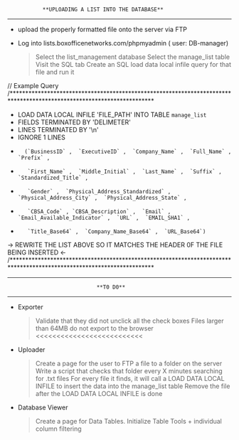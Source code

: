 
			   **UPLOADING A LIST INTO THE DATABASE**
__________________________________________________________________________


- upload the properly formatted file onto the server via FTP

- Log into lists.boxofficenetworks.com/phpmyadmin  ( user: DB-manager)
	> Select the list_management database
	> Select the manage_list table
	> Visit the SQL tab
	> Create an SQL load data local infile query for that file and run it 

//	Example Query
/**********************************************************************************************************************
-	LOAD DATA LOCAL INFILE 'FILE_PATH' INTO TABLE `manage_list`
-  	FIELDS TERMINATED BY 'DELIMETER'
-   LINES TERMINATED BY '\n'
-	IGNORE 1 LINES
-	    (`BusinessID` ,  `ExecutiveID` ,  `Company_Name` ,  `Full_Name` ,  `Prefix` ,  
-		 `First_Name` ,  `Middle_Initial` ,  `Last_Name` ,  `Suffix` ,  `Standardized_Title` ,  
-		 `Gender` ,  `Physical_Address_Standardized` ,  `Physical_Address_City` ,  `Physical_Address_State` ,  
-		 `CBSA_Code` , `CBSA_Description` ,  `Email` ,  `Email_Available_Indicator` ,  `URL` ,  `EMAIL_SHA1` ,  
-		 `Title_Base64` ,  `Company_Name_Base64` ,  `URL_Base64`) 
-> REWRITE THE LIST ABOVE SO IT MATCHES THE HEADER 0F THE FILE BEING INSERTED <-
/**********************************************************************************************************************

____________________________________________________________________________
							
								**T0 D0**
____________________________________________________________________________

- Exporter
	> Validate that they did not unclick all the check boxes
	> Files larger than 64MB do not export to the browser <<<<<<<<<<<<<<<<<<<<<<<<<<

- Uploader
	> Create a page for the user to FTP a file to a folder on the server
	> Write a script that checks that folder every X minutes searching for .txt files
	> For every file it finds, it will call a LOAD DATA LOCAL INFILE to insert the data into the manage_list table
	> Remove the file after the LOAD DATA LOCAL INFILE is done

- Database Viewer 
	> Create a page for Data Tables.
	> Initialize Table Tools + individual column filtering


